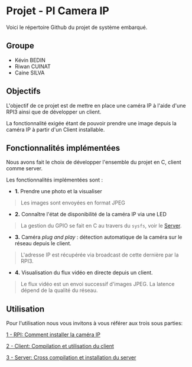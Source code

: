 # Projet - PI Camera IP

Voici le répertoire Github du projet de système embarqué.

Groupe
--

* Kévin BEDIN
* Riwan CUINAT
* Caine SILVA

Objectifs
---

L'objectif de ce projet est de mettre en place une caméra IP à l'aide d'une RPI3 ainsi que de développer un client.

La fonctionnalité exigée étant de pouvoir prendre une image depuis la caméra IP à partir d'un Client installable.

Fonctionnalités implémentées
---
Nous avons fait le choix de développer l'ensemble du projet en C, client comme server.

Les fonctionnalités implémentées sont :

* **1.** Prendre une photo et la visualiser
> Les images sont envoyées en format JPEG

* **2.** Connaître l'état de disponibilité de la caméra IP via une LED
> La gestion du GPIO se fait en C au travers du `sysfs`, voir le [Server](Server/README.md).

* **3.** Caméra _plug and play_ : détection automatique de la caméra sur le réseau depuis le client.
> L'adresse IP est récupérée via broadcast de cette dernière par la RPI3.

* **4.** Visualisation du flux vidéo en directe depuis un client.
> Le flux vidéo est un envoi successif d'images JPEG. La latence dépend de la qualité du réseau.

Utilisation
----

Pour l'utilisation nous vous invitons à vous référer aux trois sous parties:

[1 - RPI: Comment installer la caméra IP](RPI/README.md)

[2 - Client: Compilation et utilisation du client](Client/README.md)

[3 - Server: Cross compilation et installation du server](Server/README.md)



